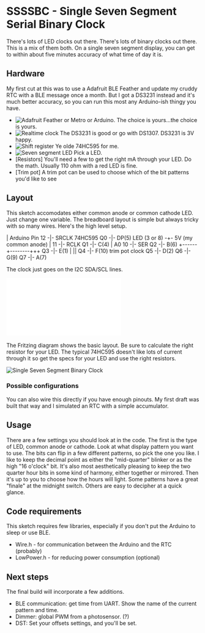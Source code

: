 # SSSSBC - Single Seven Segment Serial Binary Clock

There's lots of LED clocks out there. There's lots of binary clocks out there. This is a mix of them both. On a single seven
segment display, you can get to within about five minutes accuracy of what time of day it is.

## Hardware

My first cut at this was to use a Adafruit BLE Feather and update my cruddy RTC with a BLE message once a month. But I got
a DS3231 instead and it's much better accuracy, so you can run this most any Arduino-ish thingy you have.

   - ![Adafruit](https://www.adafruit.com/product/2829) Feather or Metro or Arduino. The choice is yours...the choice is yours.
   - ![Realtime clock](https://www.adafruit.com/product/3028) The DS3231 is good or go with DS1307. DS3231 is 3V happy.
   - ![Shift register](https://www.digikey.com/en/products/filter/logic-shift-registers/712) Ye olde 74HC595 for me.
   - ![Seven segment LED](https://www.digikey.com/en/products/filter/display-modules-led-character-and-numeric) Pick a LED.
   - [Resistors] You'll need a few to get the right mA through your LED. Do the math. Usually 110 ohm with a red LED is fine.
   - [Trim pot] A trim pot can be used to choose which of the bit patterns you'd like to see

## Layout

This sketch accomodates either common anode or common cathode LED. Just change one variable. The breadboard layout is simple
but always tricky with so many wires. Here's the high level setup.

 | Arduino Pin 12 -|- SRCLK 74HC595 Q0 -|- DP(5) LED (3 or 8) -+- 5V (my common anode)
 |             11 -|- RCLK          Q1 -|-  C(4)
 |     A0      10 -|- SER           Q2 -|-  B(6)
 +------+--------+++                Q3 -|-  E(1)
        |        ||                 Q4 -|-  F(10)
     trim pot   clock               Q5 -|-  D(2)
                                    Q6 -|-  G(9)
                                    Q7 -|-  A(7)

The clock just goes on the I2C SDA/SCL lines.  

![Block diagram](ssssbc1.pdf)

The Fritzing diagram shows the basic layout. Be sure to calculate the right resistor for your LED. The typical 74HC595 doesn't
like lots of current through it so get the specs for your LED and use the right resistors.

<img src="ssssbc1.gif" alt="Single Seven Segment Binary Clock" width=512 />

### Possible configurations

You can also wire this directly if you have enough pinouts. My first draft was built that way and I simulated an RTC with a simple
accumulator.

## Usage

There are a few settings you should look at in the code. The first is the type of LED, common anode or cathode. Look at what
display pattern you want to use. The bits can flip in a few different patterns, so pick the one you like. I like to keep the
decimal point as either the "mid-quarter" blinker or as the high "16 o'clock" bit. It's also most aesthetically pleasing to
keep the two quarter hour bits in some kind of harmony, either together or mirrored. Then it's up to you to choose how the
hours will light. Some patterns have a great "finale" at the midnight switch. Others are easy to decipher at a quick glance.

## Code requirements

This sketch requires few libraries, especially if you don't put the Arduino to sleep or use BLE.

   - Wire.h - for communication between the Arduino and the RTC (probably)
   - LowPower.h - for reducing power consumption (optional)

## Next steps

The final build will incorporate a few additions.

   - BLE communication: get time from UART. Show the name of the current pattern and time.
   - Dimmer: global PWM from a photosensor. (?)
   - DST: Set your offsets settings, and you'll be set.
